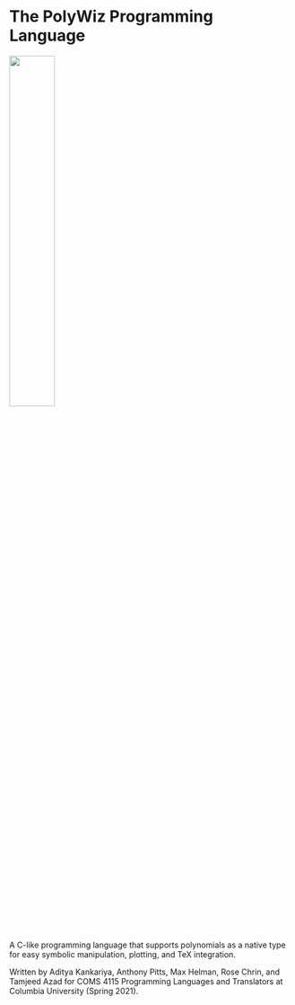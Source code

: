 # The PolyWiz Programming Language

<img src="https://user-images.githubusercontent.com/55475294/115975150-4d5ebe00-a530-11eb-8c2d-43057a2fa01d.png" width="40%"><img>

A C-like programming language that supports polynomials as a native type for easy symbolic manipulation, plotting, and TeX integration.

Written by Aditya Kankariya, Anthony Pitts, Max Helman, Rose Chrin, and Tamjeed Azad for COMS 4115 Programming Languages and Translators at Columbia University (Spring 2021).
